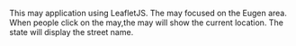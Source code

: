 

This may application using LeafletJS.
The may focused on the Eugen area. When people click on the may,the may will show the current location. The state will display the street name.